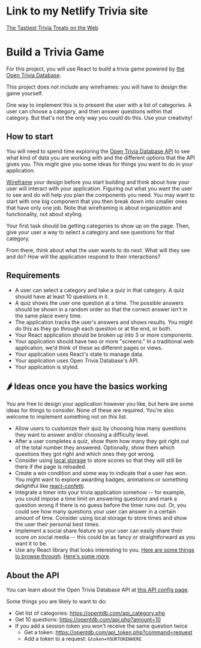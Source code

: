 # Link to my Netlify Trivia site

[The Tastiest Trivia Treats on the Web](https://trivia-50a19d.netlify.app/)


# Build a Trivia Game

For this project, you will use React to build a trivia game powered by [the Open Trivia Database](https://opentdb.com/).

This project does not include any wireframes: you will have to design the game yourself. 

One way to implement this is to present the user with a list of categories. A user can choose a category, and then answer questions within that category. But that's not the only way you could do this. Use your creativity!

## How to start

You will need to spend time exploring the [Open Trivia Database API](https://opentdb.com/) to see what kind of data you are working with and the different options that the API gives you. This might give you some ideas for things you want to do in your application.

[Wireframe](https://balsamiq.com/learn/articles/what-are-wireframes) your design before you start building and think about how your user will interact with your application. Figuring out what you want the user to see and do will help you plan the components you need. You may want to start with one big component that you then break down into smaller ones that have only one job. Note that wireframing is about organization and functionality, not about styling.

Your first task should be getting categories to show up on the page. Then, give your user a way to select a category and see questions for that category.

From there, think about what the user wants to do next. What will they see and do? How will the application respond to their interactions?

## Requirements

- A user can select a category and take a quiz in that category. A quiz should have at least 10 questions in it. 
- A quiz shows the user one question at a time. The possible answers should be shown in a random order so that the correct answer isn't in the same place every time.
- The application tracks the user's answers and shows results. You might do this as they go through each question or at the end, or both.
- Your React application should be broken up into 3 or more components.
- Your application should have two or more "screens." In a traditional web application, we'd think of these as different pages or views.
- Your application uses React's state to manage data.
- Your application uses Open Trivia Database's API.
- Your application is styled.

## 🌶️ Ideas once you have the basics working

You are free to design your application however you like, but here are some ideas for things to consider. None of these are required. You're also welcome to implement something not on this list. 

- Allow users to customize their quiz by choosing how many questions they want to answer and/or choosing a difficulty level.
- After a user completes a quiz, show them how many they got right out of the total number they answered. Optionally, show them which questions they got right and which ones they got wrong.
- Consider using [local storage](https://developer.mozilla.org/en-US/docs/Web/API/Window/localStorage) to store scores so that they will still be there if the page is reloaded. 
- Create a win condition and some way to indicate that a user has won. You might want to explore awarding badges, animations or something delightful like [react-confetti](https://github.com/alampros/react-confetti).
- Integrate a timer into your trivia application somehow -- for example, you could impose a time limit on answering questions and mark a question wrong if there is no guess before the timer runs out. Or, you could see how many questions your user can answer in a certain amount of time. Consider using local storage to store times and show the user their personal best times.
- Implement a social share feature so your user can easily share their score on social media -- this could be as fancy or straightforward as you want it to be.
- Use any React library that looks interesting to you. [Here are some things to browse through](https://github.com/enaqx/awesome-react). [Here's some more](https://github.com/brillout/awesome-react-components).

## About the API

You can learn about the Open Trivia Database API at [this API config page](https://opentdb.com/api_config.php).

Some things you are likely to want to do:

- Get list of categories: https://opentdb.com/api_category.php
- Get 10 questions: https://opentdb.com/api.php?amount=10
- If you add a session token you won't receive the same question twice
  - Get a token: https://opentdb.com/api_token.php?command=request
  - Add a token to a request: `&token=YOURTOKENHERE`
